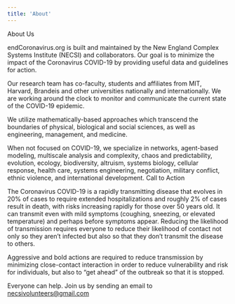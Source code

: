 ```yaml
---
title: 'About'
---
```



About Us

endCoronavirus.org is built and maintained by the New England Complex Systems Institute (NECSI) and collaborators.  Our goal is to minimize the impact of the Coronavirus COVID-19 by providing useful data and guidelines for action.

Our research team has co-faculty, students and affiliates from MIT, Harvard, Brandeis and other universities nationally and internationally. We are working around the clock to monitor and communicate the current state of the COVID-19 epidemic.

We utilize mathematically-based approaches which transcend the boundaries of physical, biological and social sciences, as well as engineering, management, and medicine.

When not focused on COVID-19, we specialize in networks, agent-based modeling, multiscale analysis and complexity, chaos and predictability, evolution, ecology, biodiversity, altruism, systems biology, cellular response, health care, systems engineering, negotiation, military conflict, ethnic violence, and international development.
Call to Action

The Coronavirus COVID-19 is a rapidly transmitting disease that evolves in 20% of cases to require extended hospitalizations and roughly 2% of cases result in death, with risks increasing rapidly for those over 50 years old. It can transmit even with mild symptoms (coughing, sneezing, or elevated temperature) and perhaps before symptoms appear. Reducing the likelihood of transmission requires everyone to reduce their likelihood of contact not only so they aren’t infected but also so that they don’t transmit the disease to others.

Aggressive and bold actions are required to reduce transmission by minimizing close-contact interaction in order to reduce vulnerability and risk for individuals, but also to “get ahead” of the outbreak so that it is stopped.

Everyone can help. Join us by sending an email to necsivolunteers@gmail.com 
